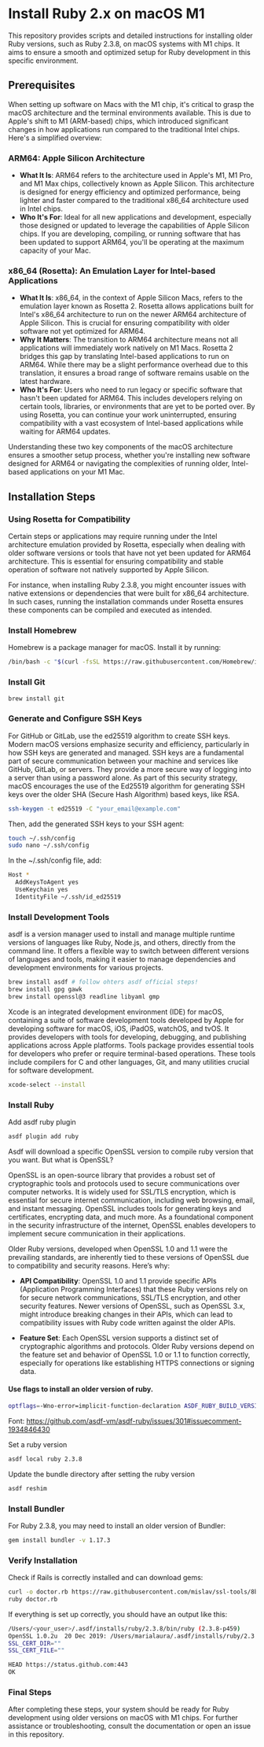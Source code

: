 # Install Ruby 2.x on macOS M1

This repository provides scripts and detailed instructions for installing older Ruby versions, such as Ruby 2.3.8, on macOS systems with M1 chips. It aims to ensure a smooth and optimized setup for Ruby development in this specific environment.

## Prerequisites

When setting up software on Macs with the M1 chip, it's critical to grasp the macOS architecture and the terminal environments available. This is due to Apple's shift to M1 (ARM-based) chips, which introduced significant changes in how applications run compared to the traditional Intel chips. Here's a simplified overview:

### ARM64: Apple Silicon Architecture

- **What It Is**: ARM64 refers to the architecture used in Apple's M1, M1 Pro, and M1 Max chips, collectively known as Apple Silicon. This architecture is designed for energy efficiency and optimized performance, being lighter and faster compared to the traditional x86_64 architecture used in Intel chips.
- **Who It's For**: Ideal for all new applications and development, especially those designed or updated to leverage the capabilities of Apple Silicon chips. If you are developing, compiling, or running software that has been updated to support ARM64, you'll be operating at the maximum capacity of your Mac.

### x86_64 (Rosetta): An Emulation Layer for Intel-based Applications
- **What It Is**: x86_64, in the context of Apple Silicon Macs, refers to the emulation layer known as Rosetta 2. Rosetta allows applications built for Intel's x86_64 architecture to run on the newer ARM64 architecture of Apple Silicon. This is crucial for ensuring compatibility with older software not yet optimized for ARM64.
- **Why It Matters**: The transition to ARM64 architecture means not all applications will immediately work natively on M1 Macs. Rosetta 2 bridges this gap by translating Intel-based applications to run on ARM64. While there may be a slight performance overhead due to this translation, it ensures a broad range of software remains usable on the latest hardware.
- **Who It's For**: Users who need to run legacy or specific software that hasn't been updated for ARM64. This includes developers relying on certain tools, libraries, or environments that are yet to be ported over. By using Rosetta, you can continue your work uninterrupted, ensuring compatibility with a vast ecosystem of Intel-based applications while waiting for ARM64 updates.

Understanding these two key components of the macOS architecture ensures a smoother setup process, whether you're installing new software designed for ARM64 or navigating the complexities of running older, Intel-based applications on your M1 Mac.

## Installation Steps

### Using Rosetta for Compatibility

Certain steps or applications may require running under the Intel architecture emulation provided by Rosetta, especially when dealing with older software versions or tools that have not yet been updated for ARM64 architecture. This is essential for ensuring compatibility and stable operation of software not natively supported by Apple Silicon.

For instance, when installing Ruby 2.3.8, you might encounter issues with native extensions or dependencies that were built for x86_64 architecture. In such cases, running the installation commands under Rosetta ensures these components can be compiled and executed as intended.

### Install Homebrew

Homebrew is a package manager for macOS. Install it by running:

```sh
/bin/bash -c "$(curl -fsSL https://raw.githubusercontent.com/Homebrew/install/HEAD/install.sh)"
```

### Install Git
```sh
brew install git
```

### Generate and Configure SSH Keys
For GitHub or GitLab, use the ed25519 algorithm to create SSH keys. Modern macOS versions emphasize security and efficiency, particularly in how SSH keys are generated and managed. SSH keys are a fundamental part of secure communication between your machine and services like GitHub, GitLab, or servers. They provide a more secure way of logging into a server than using a password alone. As part of this security strategy, macOS encourages the use of the Ed25519 algorithm for generating SSH keys over the older SHA (Secure Hash Algorithm) based keys, like RSA.

```sh
ssh-keygen -t ed25519 -C "your_email@example.com"
```

Then, add the generated SSH keys to your SSH agent:

```sh
touch ~/.ssh/config
sudo nano ~/.ssh/config
```
In the ~/.ssh/config file, add:

```sh
Host *
  AddKeysToAgent yes
  UseKeychain yes
  IdentityFile ~/.ssh/id_ed25519
```

### Install Development Tools
asdf is a version manager used to install and manage multiple runtime versions of languages like Ruby, Node.js, and others, directly from the command line. It offers a flexible way to switch between different versions of languages and tools, making it easier to manage dependencies and development environments for various projects.
```sh
brew install asdf # follow ohters asdf official steps!
brew install gpg gawk
brew install openssl@3 readline libyaml gmp
```

Xcode is an integrated development environment (IDE) for macOS, containing a suite of software development tools developed by Apple for developing software for macOS, iOS, iPadOS, watchOS, and tvOS. It provides developers with tools for developing, debugging, and publishing applications across Apple platforms. Tools package provides essential tools for developers who prefer or require terminal-based operations. These tools include compilers for C and other languages, Git, and many utilities crucial for software development.
```sh
xcode-select --install
```

### Install Ruby
Add asdf ruby plugin
```sh
asdf plugin add ruby
```
Asdf will download a specific OpenSSL version to compile ruby version that you want. But what is OpenSSL?

OpenSSL is an open-source library that provides a robust set of cryptographic tools and protocols used to secure communications over computer networks. It is widely used for SSL/TLS encryption, which is essential for secure internet communication, including web browsing, email, and instant messaging. OpenSSL includes tools for generating keys and certificates, encrypting data, and much more. As a foundational component in the security infrastructure of the internet, OpenSSL enables developers to implement secure communication in their applications.

Older Ruby versions, developed when OpenSSL 1.0 and 1.1 were the prevailing standards, are inherently tied to these versions of OpenSSL due to compatibility and security reasons. Here’s why:

- **API Compatibility**: OpenSSL 1.0 and 1.1 provide specific APIs (Application Programming Interfaces) that these Ruby versions rely on for secure network communications, SSL/TLS encryption, and other security features. Newer versions of OpenSSL, such as OpenSSL 3.x, might introduce breaking changes in their APIs, which can lead to compatibility issues with Ruby code written against the older APIs.

- **Feature Set**: Each OpenSSL version supports a distinct set of cryptographic algorithms and protocols. Older Ruby versions depend on the feature set and behavior of OpenSSL 1.0 or 1.1 to function correctly, especially for operations like establishing HTTPS connections or signing data.

#### Use flags to install an older version of ruby. 
```sh
optflags=-Wno-error=implicit-function-declaration ASDF_RUBY_BUILD_VERSION=v20220630 asdf install ruby 2.3.8
```
Font: https://github.com/asdf-vm/asdf-ruby/issues/301#issuecomment-1934846430 

Set a ruby version 
```sh
asdf local ruby 2.3.8
```
Update the bundle directory after setting the ruby version
```sh
asdf reshim
```

### Install Bundler
For Ruby 2.3.8, you may need to install an older version of Bundler:

```sh
gem install bundler -v 1.17.3
```

### Verify Installation
Check if Rails is correctly installed and can download gems:

```sh
curl -o doctor.rb https://raw.githubusercontent.com/mislav/ssl-tools/8b3dec4/doctor.rb
ruby doctor.rb
```
If everything is set up correctly, you should have an output like this:
```sh
/Users/<your_user>/.asdf/installs/ruby/2.3.8/bin/ruby (2.3.8-p459)
OpenSSL 1.0.2u  20 Dec 2019: /Users/marialaura/.asdf/installs/ruby/2.3.8/openssl/ssl
SSL_CERT_DIR=""
SSL_CERT_FILE=""

HEAD https://status.github.com:443
OK
```

###  Final Steps
After completing these steps, your system should be ready for Ruby development using older versions on macOS with M1 chips. For further assistance or troubleshooting, consult the documentation or open an issue in this repository.
